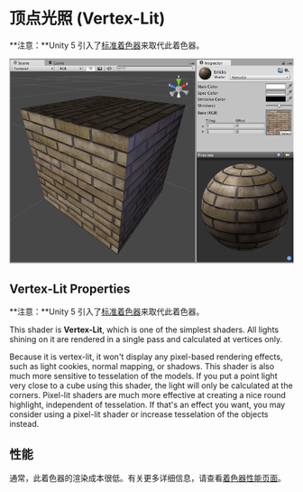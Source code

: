 顶点光照 (Vertex-Lit)
==========

**注意：**Unity 5 引入了[标准着色器](shader-StandardShader.html)来取代此着色器。

![](../uploads/Shaders/Shader-NormalVertex.png) 

Vertex-Lit Properties
---------------------

**注意：**Unity 5 引入了[标准着色器](shader-StandardShader.html)来取代此着色器。

This shader is __Vertex-Lit__, which is one of the simplest shaders. All lights shining on it are rendered in a single pass and calculated at vertices only.

Because it is vertex-lit, it won't display any pixel-based rendering effects, such as light cookies, normal mapping, or shadows. This shader is also much more sensitive to tesselation of the models. If you put a point light very close to a cube using this shader, the light will only be calculated at the corners. Pixel-lit shaders are much more effective at creating a nice round highlight, independent of tesselation. If that's an effect you want, you may consider using a pixel-lit shader or increase tesselation of the objects instead.
 

性能
-----------


通常，此着色器的渲染成本很低。有关更多详细信息，请查看[着色器性能页面](shader-Performance.html)。
